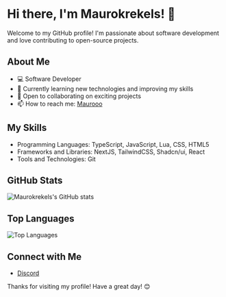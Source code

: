 # Hi there, I'm Maurokrekels! 👋

Welcome to my GitHub profile! I'm passionate about software development and love contributing to open-source projects.

## About Me

- 💻 Software Developer
- 🌱 Currently learning new technologies and improving my skills
- 🤝 Open to collaborating on exciting projects
- 📫 How to reach me: [Maurooo](https://discord.com/users/720601095541620757)

## My Skills

- Programming Languages: TypeScript, JavaScript, Lua, CSS, HTML5
- Frameworks and Libraries: NextJS, TailwindCSS, Shadcn/ui, React
- Tools and Technologies: Git

## GitHub Stats

![Maurokrekels's GitHub stats](https://github-readme-stats.vercel.app/api?username=Maurokrekels&show_icons=true&theme=dark)

## Top Languages

![Top Languages](https://github-readme-stats.vercel.app/api/top-langs/?username=Maurokrekels&layout=compact&theme=dark)

## Connect with Me

- [Discord](https://discord.com/users/720601095541620757)
<!-- - [Portfolio Website]() -->

Thanks for visiting my profile! Have a great day! 😊
